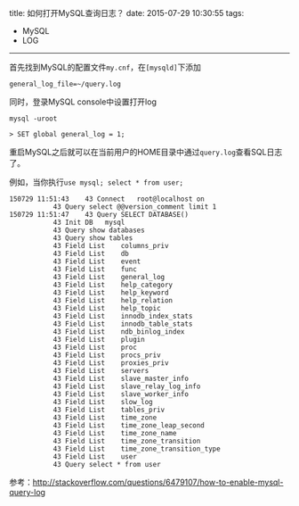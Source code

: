 title: 如何打开MySQL查询日志？
date: 2015-07-29 10:30:55
tags:
- MySQL
- LOG
---

首先找到MySQL的配置文件`my.cnf`，在`[mysqld]`下添加

```
general_log_file=~/query.log
```

同时，登录MySQL console中设置打开log

```
mysql -uroot

> SET global general_log = 1;
```

重启MySQL之后就可以在当前用户的HOME目录中通过`query.log`查看SQL日志了。

例如，当你执行`use mysql; select * from user;`

```
150729 11:51:43	   43 Connect	root@localhost on
		   43 Query	select @@version_comment limit 1
150729 11:51:47	   43 Query	SELECT DATABASE()
		   43 Init DB	mysql
		   43 Query	show databases
		   43 Query	show tables
		   43 Field List	columns_priv
		   43 Field List	db
		   43 Field List	event
		   43 Field List	func
		   43 Field List	general_log
		   43 Field List	help_category
		   43 Field List	help_keyword
		   43 Field List	help_relation
		   43 Field List	help_topic
		   43 Field List	innodb_index_stats
		   43 Field List	innodb_table_stats
		   43 Field List	ndb_binlog_index
		   43 Field List	plugin
		   43 Field List	proc
		   43 Field List	procs_priv
		   43 Field List	proxies_priv
		   43 Field List	servers
		   43 Field List	slave_master_info
		   43 Field List	slave_relay_log_info
		   43 Field List	slave_worker_info
		   43 Field List	slow_log
		   43 Field List	tables_priv
		   43 Field List	time_zone
		   43 Field List	time_zone_leap_second
		   43 Field List	time_zone_name
		   43 Field List	time_zone_transition
		   43 Field List	time_zone_transition_type
		   43 Field List	user
		   43 Query	select * from user
```



参考：http://stackoverflow.com/questions/6479107/how-to-enable-mysql-query-log
